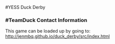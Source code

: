 #YESS Duck Derby   
### #TeamDuck Contact Information

This game can be loaded up by going to: http://jenmbq.github.io/duck_derby/src/index.html
